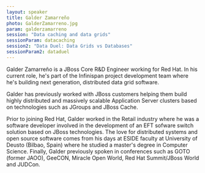 ```yaml
---
layout: speaker
title: Galder Zamarreño
photo: GalderZamarreno.jpg
param: galderzamarreno
session: "Data caching and data grids"
sessionParam: datacaching
session2: "Data Duel: Data Grids vs Databases"
sessionParam2: dataduel
---
```


Galder Zamarreño is a JBoss Core R&D Engineer working for Red Hat. In his current role, he's part of the Infinispan project development team where he's building next generation, distributed data grid software. 

Galder has previously worked with JBoss customers helping them build highly distributed and massively scalable Application Server clusters based on technologies such as JGroups and JBoss Cache. 

Prior to joining Red Hat, Galder worked in the Retail industry where he was a software developer involved in the development of an EFT sofware switch solution based on JBoss technologies. 
The love for distributed systems and open source software comes from his days at ESIDE faculty at University of Deusto (Bilbao, Spain) where he studied a master's degree in Computer Science. 
Finally, Galder previously spoken in conferences such as GOTO (former JAOO), GeeCON, Miracle Open World, Red Hat Summit/JBoss World and JUDCon.